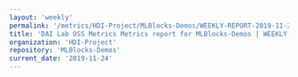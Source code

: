 ```yaml
---
layout: 'weekly'
permalink: '/metrics/HDI-Project/MLBlocks-Demos/WEEKLY-REPORT-2019-11-24'
title: 'DAI Lab OSS Metrics Metrics report for MLBlocks-Demos | WEEKLY-REPORT-2019-11-24'
organization: 'HDI-Project'
repository: 'MLBlocks-Demos'
current_date: '2019-11-24'
---
```

